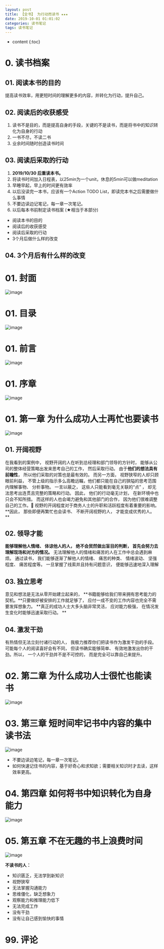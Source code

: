 ```yaml
---
layout: post
title: 【全书】 为行动而读书 ★★★
date: 2019-10-01 01:01:02
categories: 读书笔记
tags: 读书笔记
---
```

* content
{:toc}

# 0. 读书档案

## 01. 阅读本书的目的

提高读书效率，用更短时间的理解更多的内容，并转化为行动，提升自己。

## 02. 阅读后的收获感受

1. 读书不是目的，而是提高自身的手段，关键的不是读书，而是将书中的知识转化为自身的行动
2. 一书不尽，不读二书
3. 业余时间随时创造读书时间

## 03. 阅读后采取的行动

1. **2019/10/30 后重读本书。**
2. 将读书时间加入日程表，以25min为一个unit，休息的5min可以做meditation
3. 早睡早起，早上的时间更有效率
4. 以后没读完一本书，应该有一个Action TODO List，即读完本书之后需要做什么事情
5. 不要边读边记笔记，每一章一次笔记。
6. 以后每本书前制定读书档案 (★相当于本部分)
 - 阅读本书的目的
 - 阅读后的收获感受
 - 阅读后采取的行动
 - 3个月后做什么样的改变

## 04. 3个月后有什么样的改变

# 01. 封面

![image](https://user-images.githubusercontent.com/18595935/65833489-0684f400-e30c-11e9-95b3-0ddcabdb8919.png)

# 01. 目录

![image](https://user-images.githubusercontent.com/18595935/65833491-0a187b00-e30c-11e9-808e-0fb1c66922cc.png)

# 01. 前言

![image](https://user-images.githubusercontent.com/18595935/65833492-0dac0200-e30c-11e9-8766-af9300c6d290.png)

# 01. 序章

![image](https://user-images.githubusercontent.com/18595935/65833496-10a6f280-e30c-11e9-9052-d35daee4511a.png)

# 01. 第一章 为什么成功人士再忙也要读书

![image](https://user-images.githubusercontent.com/18595935/65833497-14d31000-e30c-11e9-8f5a-cd37b110e83c.png)

## 01. 开阔视野

在我看到的案例中， 视野开阔的人在听到总经理和部门领导的方针时， 能够从公司的整体经营策略出发来思考自己的工作， 然后采取行动。 由于**他们的想法具有前瞻性**， 所以他们采取的对策也是最有效的。
而另一方面， 视野狭窄的人却只顾眼前利益， 不管上级的指示多么高瞻远瞩，他们都只能在自己的狭隘的思考范围内理解事物、 分析事物。 一言以蔽之， 这些人只能看到毫无关联的“点” ， 却无法思考出连贯且完整的策略和行动。 因此， 他们的行动毫无计划， 在新环境中也只会不知所措。 而这样的人也会竭力避免和其他部门的合作， 因为他们很难调整自己的工作。
视野的开阔程度对于商务人士的升职和活跃程度有着重要的影响。 **因此， 那些即便再繁忙也会读书、 不断开阔视野的人， 才能变成优秀的人。 **

## 02. 领导才能

**能够理解他人情绪、 体谅他人的人， 绝不会贸然做出盲目的判断， 首先会努力去理解现场和对方的情况。**
无法理解他人的情绪和痛苦的人在工作中总会遇到麻烦。
通过读书， 我们能够逐渐了解他人的情绪、 痛苦的种类、 情绪波动、 坚强程度、 痛苦程度等。 一旦掌握了线索并且持有问题意识， 便能够迅速地深入理解 

## 03. 独立思考

意见和想法是无法从零开始建立起来的， **书籍能够给我们带来拥有思考能力的契机。**只要做好被安排的工作就足够了， 应付一成不变的工作内容也完全不需要发挥想象力。 
**真正的成功人士大多头脑非常灵活， 应对能力极强， 在情况发生变化时能够迅速采取行动。 **

## 04. 激发干劲

有热情但无法立刻付诸行动的人， 我极力推荐你们把读书作为激发干劲的手段。 可能每个人的阅读喜好会有不同， 但读书确实能够简单、 有效地激发出你的干劲。所以， 一个人的干劲并不是不可控的， 而是完全可以靠自己来提升。 

# 02. 第二章 为什么成功人士很忙也能读书

![image](https://user-images.githubusercontent.com/18595935/65833500-17ce0080-e30c-11e9-8f36-3140e30010b9.png)

# 03. 第三章 短时间牢记书中内容的集中读书法

![image](https://user-images.githubusercontent.com/18595935/65833503-1b618780-e30c-11e9-8f55-3384866473f9.png)

- 不要边读边笔记，每一章一次笔记。
- 如何快速记住书的内容，基于好奇心和求知欲；需要相关知识时才去读，这样效率更高。

# 04. 第四章 如何将书中知识转化为自身能力

![image](https://user-images.githubusercontent.com/18595935/65833506-1dc3e180-e30c-11e9-968a-2a1316b4f239.png)

# 05. 第五章 不在无趣的书上浪费时间

![image](https://user-images.githubusercontent.com/18595935/65833507-20bed200-e30c-11e9-8e62-32666ac93a21.png)


**不读书的人：**
- 知识匮乏，无法学到新知识
- 视野狭窄
- 无法掌握沟通能力
- 思维僵化，缺乏想象力
- 观察能力和推理能力低下
- 无法完成工作
- 没有干劲
- 没有让自己感到愉快的事情

#  99. 评论